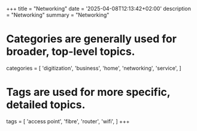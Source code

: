 +++
title = "Networking"
date = '2025-04-08T12:13:42+02:00'
description = "Networking"
summary = "Networking"
# Categories are generally used for broader, top-level topics.
categories = [
 'digitization',
 'business',
 'home',
 'networking',
 'service',
]
# Tags are used for more specific, detailed topics.
tags = [
 'access point',
 'fibre',
 'router',
 'wifi',
]
+++
